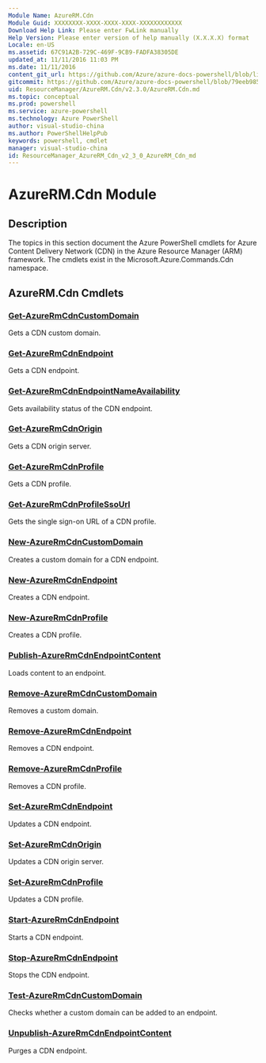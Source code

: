 ```yaml
---
Module Name: AzureRM.Cdn
Module Guid: XXXXXXXX-XXXX-XXXX-XXXX-XXXXXXXXXXXX
Download Help Link: Please enter FwLink manually
Help Version: Please enter version of help manually (X.X.X.X) format
Locale: en-US
ms.assetid: 67C91A2B-729C-469F-9CB9-FADFA38305DE
updated_at: 11/11/2016 11:03 PM
ms.date: 11/11/2016
content_git_url: https://github.com/Azure/azure-docs-powershell/blob/live/azureps-cmdlets-docs/ResourceManager/AzureRM.Cdn/v2.3.0/AzureRM.Cdn.md
gitcommit: https://github.com/Azure/azure-docs-powershell/blob/79eeb985ea480979357fb4695832a0c3d29a48bf/azureps-cmdlets-docs/ResourceManager/AzureRM.Cdn/v2.3.0/AzureRM.Cdn.md
uid: ResourceManager/AzureRM.Cdn/v2.3.0/AzureRM.Cdn.md
ms.topic: conceptual
ms.prod: powershell
ms.service: azure-powershell
ms.technology: Azure PowerShell
author: visual-studio-china
ms.author: PowerShellHelpPub
keywords: powershell, cmdlet
manager: visual-studio-china
id: ResourceManager_AzureRM_Cdn_v2_3_0_AzureRM_Cdn_md
---
```


# AzureRM.Cdn Module
## Description
The topics in this section document the Azure PowerShell cmdlets for Azure Content Delivery Network (CDN) in the Azure Resource Manager (ARM) framework. The cmdlets exist in the Microsoft.Azure.Commands.Cdn namespace.

## AzureRM.Cdn Cmdlets
### [Get-AzureRmCdnCustomDomain](Get-AzureRmCdnCustomDomain.md)
Gets a CDN custom domain.

### [Get-AzureRmCdnEndpoint](Get-AzureRmCdnEndpoint.md)
Gets a CDN endpoint.

### [Get-AzureRmCdnEndpointNameAvailability](Get-AzureRmCdnEndpointNameAvailability.md)
Gets availability status of the CDN endpoint.

### [Get-AzureRmCdnOrigin](Get-AzureRmCdnOrigin.md)
Gets a CDN origin server.

### [Get-AzureRmCdnProfile](Get-AzureRmCdnProfile.md)
Gets a CDN profile.

### [Get-AzureRmCdnProfileSsoUrl](Get-AzureRmCdnProfileSsoUrl.md)
Gets the single sign-on URL of a CDN profile.

### [New-AzureRmCdnCustomDomain](New-AzureRmCdnCustomDomain.md)
Creates a custom domain for a CDN endpoint.

### [New-AzureRmCdnEndpoint](New-AzureRmCdnEndpoint.md)
Creates a CDN endpoint.

### [New-AzureRmCdnProfile](New-AzureRmCdnProfile.md)
Creates a CDN profile.

### [Publish-AzureRmCdnEndpointContent](Publish-AzureRmCdnEndpointContent.md)
Loads content to an endpoint.

### [Remove-AzureRmCdnCustomDomain](Remove-AzureRmCdnCustomDomain.md)
Removes a custom domain.

### [Remove-AzureRmCdnEndpoint](Remove-AzureRmCdnEndpoint.md)
Removes a CDN endpoint.

### [Remove-AzureRmCdnProfile](Remove-AzureRmCdnProfile.md)
Removes a CDN profile.

### [Set-AzureRmCdnEndpoint](Set-AzureRmCdnEndpoint.md)
Updates a CDN endpoint.

### [Set-AzureRmCdnOrigin](Set-AzureRmCdnOrigin.md)
Updates a CDN origin server.

### [Set-AzureRmCdnProfile](Set-AzureRmCdnProfile.md)
Updates a CDN profile.

### [Start-AzureRmCdnEndpoint](Start-AzureRmCdnEndpoint.md)
Starts a CDN endpoint.

### [Stop-AzureRmCdnEndpoint](Stop-AzureRmCdnEndpoint.md)
Stops the CDN endpoint.

### [Test-AzureRmCdnCustomDomain](Test-AzureRmCdnCustomDomain.md)
Checks whether a custom domain can be added to an endpoint.

### [Unpublish-AzureRmCdnEndpointContent](Unpublish-AzureRmCdnEndpointContent.md)
Purges a CDN endpoint.

